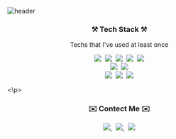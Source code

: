 ![header](https://capsule-render.vercel.app/api?type=soft&color=F5C26B&height=100&section=header&text=Suyeon's%20Github&fontSize=30&fontAlignY=50&reversal=true)



<h3 align="center">⚒️ Tech Stack ⚒️ </h3>
<p align="center">
 Techs that I've used at least once
</p>
<p align="center">
 <img src="https://img.shields.io/badge/Python-3776AB?style=flat-square&logo=Python&logoColor=white"/>&nbsp 
 <img src="https://img.shields.io/badge/C++-00599C?style=flat-square&logo=cplusplus&logoColor=white"/>&nbsp 
 <img src="https://img.shields.io/badge/C-A8B9CC?style=flat-square&logo=c&logoColor=white"/>&nbsp 
 <img src="https://img.shields.io/badge/R-276DC3?style=flat-square&logo=R&logoColor=white"/>&nbsp 
 <img src="https://img.shields.io/badge/java-5382A1?style=flat-square&logo=&logoColor=white"/><br>
 <img src="https://img.shields.io/badge/TensorFlow-FF6F00?style=flat-square&logo=tensorflow&logoColor=white"/>&nbsp 
 <img src="https://img.shields.io/badge/PyTorch-EE4C2C?style=flat-square&logo=pytorch&logoColor=white"/><br>
 <img src="https://img.shields.io/badge/HTML-E34F26?style=flat-square&logo=HTML5&logoColor=white"/>&nbsp 
 <img src="https://img.shields.io/badge/Django-092E20?style=flat-square&logo=Django&logoColor=white"/>&nbsp 
 <img src="https://img.shields.io/badge/AWS-232F3E?style=flat-square&logo=amazonaws&logoColor=white"/>
</p>
<\p>
 



 
<h3 align="center">✉️ Contect Me ✉️</h3>

<p align="center">
 <a href="matilto:sykwak1110@gmail.com">
  <img src="https://img.shields.io/badge/Gmail-EA4335?style=flat-square&logo=gmail&logoColor=white"/>
 </a>&nbsp 
 <a href="https://instagram.com/ssu_y11?igshid=OGQ5ZDc2ODk2ZA==">
  <img src="https://img.shields.io/badge/Instagram-E4405F?style=flat-square&logo=instagram&logoColor=white"/>
 </a>&nbsp 
 <a href="https://ssucoding.tistory.com/">
  <img src="https://img.shields.io/badge/Blog-000000?style=flat-square&logo=tistory&logoColor=white"/>
 </a>
</p>




